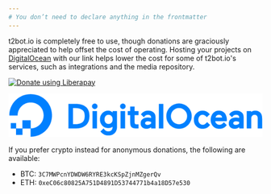 ```yaml
---
# You don’t need to declare anything in the frontmatter
---
```


t2bot.io is completely free to use, though donations are graciously appreciated to help offset
the cost of operating. Hosting your projects on [DigitalOcean](https://m.do.co/c/d2b21b8d9270) with
our link helps lower the cost for some of t2bot.io's services, such as integrations and the media
repository.


<div class="donation-buttons">

<script src="https://liberapay.com/turt2live/widgets/button.js"></script>
<noscript><a href="https://liberapay.com/turt2live/donate"><img alt="Donate using Liberapay" src="https://liberapay.com/assets/widgets/donate.svg"></a></noscript>

[![Get $100 in free DigitalOcean credits](/assets/img/digitalocean.png)](https://m.do.co/c/d2b21b8d9270)

</div>


If you prefer crypto instead for anonymous donations, the following are available:

* BTC: `3C7MWPcnYDWDW6RYRE3kcKSpZjnMZgerQv`
* ETH: `0xeC06c80825A751D4891D53744771b4a18D57e530`